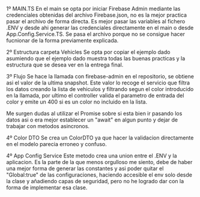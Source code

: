 1º MAIN.TS 
En el main se opta por iniciar Firebase Admin mediante las credenciales obtenidas del archivo 
Firebase.json, no es la mejor practica pasar el archivo de forma directa.
Es mejor pasar las variables al fichero .ENV y desde ahi generar las credenciales directamente en el main o desde App.Config.Service.TS. 
Se pasa el archivo porque no se consigue hacer fucnionar de la forma previamente explicada. 

2º Estructura carpeta Vehicles
Se opta por copiar el ejemplo dado asumiendo que el ejemplo dado muestra todas las buenas practicas y la estructura que se desea ver en la entrega final. 

3º Flujo 
Se hace la llamada con firebase-admin en el repositorio, se obtiene asi el valor de la ultima snapshot. Este valor lo recoge el servicio que filtra los datos creando la lista de vehiculos y filtrando segun el color introducido en la llamada, por ultimo el controller valida el parametro de entrada del color y emite un 400 si es un color no incluido en la lista. 

Me surgen dudas al utilizar el Promise sobre si esta bien ir pasando los datos asi o era mejor establecer un "await" en algun punto y dejar de trabajar con metodos asincronos. 

4º Color DTO
Se crea un ColorDTO ya que hacer la validacion directamente en el modelo parecia erroneo y confuso. 

4º App Config Service
Este metodo crea una union entre el .ENV y la aplicacion. Es la parte de la que menos orgulloso me siento, debe de haber una mejor forma de generar las constantes y asi poder quitar el "Global:true" de las configuraciones, haciendo accesible el env solo desde la clase y añadiendo capas de seguridad, pero no he logrado dar con la forma de implementar esa clase. 

